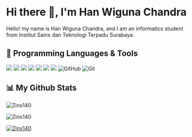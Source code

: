 # Hi there 👋, I'm Han Wiguna Chandra
Hello! my name is Han Wiguna Chandra, and I am an informatics student from Institut Sains dan Teknologi Terpadu Surabaya. 

## 🔧 Programming Languages & Tools
![](https://img.shields.io/badge/HTML-e34c26?style=flat&logo=html5&logoColor=white)
![](https://img.shields.io/badge/CSS-563d7c?&style=flat&logo=css3&logoColor=white)
![](https://img.shields.io/badge/JavaScript-323330?style=flat&logo=javascript&logoColor=F7DF1E)
![](https://img.shields.io/badge/Bootstrap-7952B3?style=flat&logo=bootstrap&logoColor=white)
![](https://img.shields.io/badge/C-A8B9CC?style=flat&logo=c&logoColor=black)
![](https://img.shields.io/badge/C%2B%2B-00599C?style=flat&logo=c%2B%2B&logoColor=white)
![](https://img.shields.io/badge/Python-3776AB?style=flat&logo=python&logoColor=white)
![GitHub](https://img.shields.io/badge/github-%23121011.svg?style=for-the-badge&logo=github&logoColor=white)
![Git](https://img.shields.io/badge/git-%23F05033.svg?style=for-the-badge&logo=git&logoColor=white)


## 📊 My Github Stats
<p>
    <img src="https://github-readme-stats.vercel.app/api/top-langs?username=Zinx140&show_icons=true&locale=en&layout=compact" alt="Zinx140" />
</p>
<p>
  <img src="https://github-readme-stats.vercel.app/api?username=Zinx140&show_icons=true&locale=en" alt="Zinx140" />
  <!-- <p><img align="center" src="https://github-readme-streak-stats.herokuapp.com/?user=Bryan-Eka-Santoso" alt="Bryan-Eka-Santoso" /></p> -->
</p>
<p>
  <a href="https://github.com/ryo-ma/github-profile-trophy"><img src="https://github-profile-trophy.vercel.app/?username=Zinx140" alt="Zinx140" /></a>
</p>
<!--
**Zinx140/Zinx140** is a ✨ _special_ ✨ repository because its `README.md` (this file) appears on your GitHub profile.

Here are some ideas to get you started:

- 🔭 I’m currently working on ...
- 🌱 I’m currently learning ...
- 👯 I’m looking to collaborate on ...
- 🤔 I’m looking for help with ...
- 💬 Ask me about ...
- 📫 How to reach me: ...
- 😄 Pronouns: ...
- ⚡ Fun fact: ...
-->
